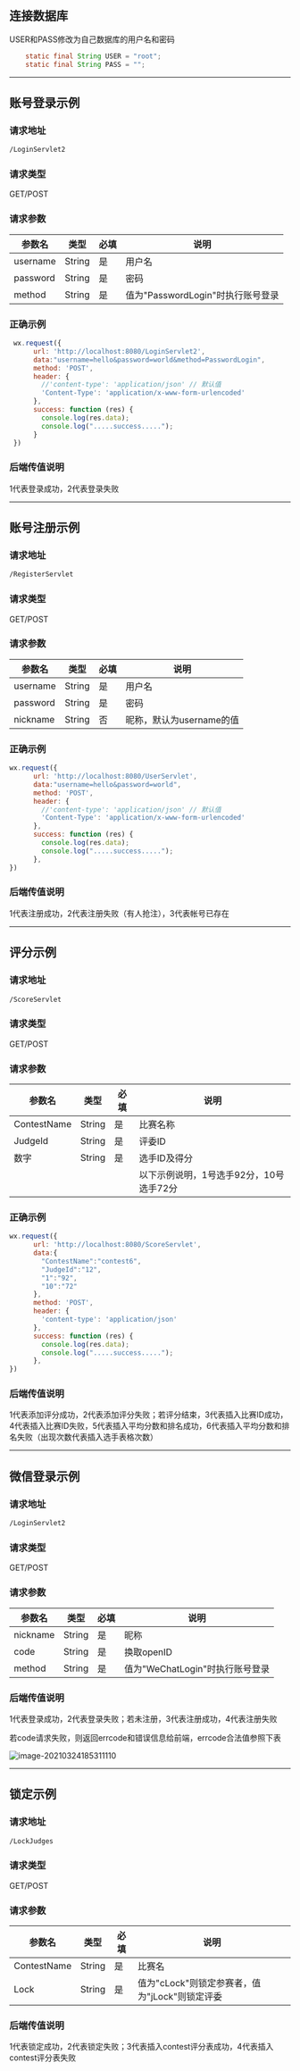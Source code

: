 ## 连接数据库

USER和PASS修改为自己数据库的用户名和密码

```java
    static final String USER = "root";
    static final String PASS = "";
```

---

## 账号登录示例

### 请求地址

```xml
/LoginServlet2
```

### 请求类型

GET/POST

### 请求参数

| 参数名   | 类型   | 必填 | 说明                              |
| -------- | ------ | ---- | --------------------------------- |
| username | String | 是   | 用户名                            |
| password | String | 是   | 密码                              |
| method   | String | 是   | 值为"PasswordLogin"时执行账号登录 |

### 正确示例

```javascript
 wx.request({
      url: 'http://localhost:8080/LoginServlet2',
      data:"username=hello&password=world&method=PasswordLogin",
      method: 'POST',
      header: {
        //'content-type': 'application/json' // 默认值
        'Content-Type': 'application/x-www-form-urlencoded'
      },
      success: function (res) {
        console.log(res.data);
        console.log(".....success.....");
      }
 })
```

### 后端传值说明

1代表登录成功，2代表登录失败

---

## 账号注册示例

### 请求地址

```xml
/RegisterServlet
```

### 请求类型

GET/POST

### 请求参数

| 参数名   | 类型   | 必填 | 说明                     |
| -------- | ------ | ---- | ------------------------ |
| username | String | 是   | 用户名                   |
| password | String | 是   | 密码                     |
| nickname | String | 否   | 昵称，默认为username的值 |

### 正确示例

```javascript
wx.request({
      url: 'http://localhost:8080/UserServlet',
      data:"username=hello&password=world",
      method: 'POST',
      header: {
        //'content-type': 'application/json' // 默认值
        'Content-Type': 'application/x-www-form-urlencoded'
      },
      success: function (res) {
        console.log(res.data);
        console.log(".....success.....");
      },
})
```

### 后端传值说明
1代表注册成功，2代表注册失败（有人抢注），3代表帐号已存在

---

## 评分示例

### 请求地址

```xml
/ScoreServlet
```

### 请求类型

GET/POST

### 请求参数

| 参数名      | 类型   | 必填 | 说明                                    |
| ----------- | ------ | ---- | --------------------------------------- |
| ContestName | String | 是   | 比赛名称                                |
| JudgeId     | String | 是   | 评委ID                                  |
| 数字        | String | 是   | 选手ID及得分                            |
|             |        |      | 以下示例说明，1号选手92分，10号选手72分 |

### 正确示例

```javascript
wx.request({
      url: 'http://localhost:8080/ScoreServlet',
      data:{
        "ContestName":"contest6",
        "JudgeId":"12",
        "1":"92",
        "10":"72"
      },  
      method: 'POST',
      header: {
        'content-type': 'application/json' 
      },
      success: function (res) {
        console.log(res.data);
        console.log(".....success.....");
      },
})
```

### 后端传值说明

1代表添加评分成功，2代表添加评分失败；若评分结束，3代表插入比赛ID成功，4代表插入比赛ID失败，5代表插入平均分数和排名成功，6代表插入平均分数和排名失败（出现次数代表插入选手表格次数）

---

## 微信登录示例

### 请求地址

```xml
/LoginServlet2
```

### 请求类型

GET/POST

### 请求参数

| 参数名   | 类型   | 必填 | 说明                            |
| -------- | ------ | ---- | ------------------------------- |
| nickname | String | 是   | 昵称                            |
| code     | String | 是   | 换取openID                      |
| method   | String | 是   | 值为"WeChatLogin"时执行账号登录 |

### 后端传值说明

1代表登录成功，2代表登录失败；若未注册，3代表注册成功，4代表注册失败

若code请求失败，则返回errcode和错误信息给前端，errcode合法值参照下表

![image-20210324185311110](C:\Users\wuxia\AppData\Roaming\Typora\typora-user-images\image-20210324185311110.png)

---

## 锁定示例

### 请求地址

```xml
/LockJudges
```

### 请求类型

GET/POST

### 请求参数

| 参数名      | 类型   | 必填 | 说明                                           |
| ----------- | ------ | ---- | ---------------------------------------------- |
| ContestName | String | 是   | 比赛名                                         |
| Lock        | String | 是   | 值为"cLock"则锁定参赛者，值为"jLock"则锁定评委 |

### 后端传值说明

1代表锁定成功，2代表锁定失败；3代表插入contest评分表成功，4代表插入contest评分表失败